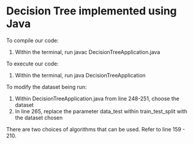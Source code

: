 # Decision Tree implemented using Java
 
To compile our code:
1. Within the terminal, run javac DecisionTreeApplication.java

To execute our code:
1. Within the terminal, run java DecisionTreeApplication

To modify the dataset being run:
1. Within DecisionTreeApplication.java from line 248-251, choose the dataset
2. In line 265, replace the parameter data_test within train_test_split with the dataset chosen

There are two choices of algorithms that can be used. Refer to line 159 - 210.
